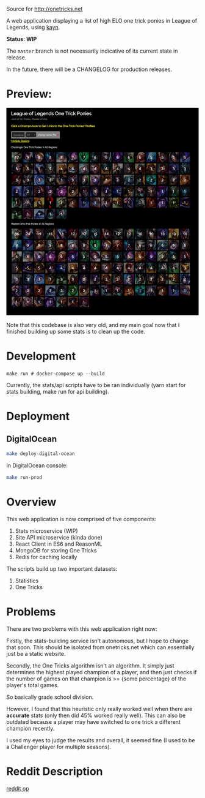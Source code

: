 Source for http://onetricks.net

A web application displaying a list of high ELO one trick ponies in League of Legends, using [kayn](https://github.com/cnguy/kayn).

**Status: WIP**

The `master` branch is not necessarily indicative of its current state in release.

In the future, there will be a CHANGELOG for production releases.

# Preview:

![Alt text](/_pictures/small_preview.png?raw=true "onetricks.net")

Note that this codebase is also very old, and my main goal now that I finished building up some stats is to clean up the code.

# Development

```make run # docker-compose up --build```

Currently, the stats/api scripts have to be ran individually (yarn start for stats building, make run for api building).

# Deployment

## DigitalOcean

```sh
make deploy-digital-ocean
```

In DigitalOcean console:

```sh
make run-prod
```

# Overview

This web application is now comprised of five components:
1) Stats microservice (WIP)
2) Site API microservice (kinda done)
3) React Client in ES6 and ReasonML
4) MongoDB for storing One Tricks
5) Redis for caching locally

The scripts build up two important datasets:

1) Statistics
2) One Tricks

# Problems

There are two problems with this web application right now:

Firstly, the stats-building service isn't autonomous, but I hope to change that soon. This should be isolated from onetricks.net which can essentially just be a static website.

Secondly, the One Tricks algorithm isn't an algorithm. It simply just determines the highest played champion of a player, and then just checks if the number of games on that champion is >= {some percentage} of the player's total games.

So basically grade school division.

However, I found that this heuristic only really worked well when there are **accurate** stats (only then did 45% worked really well). This can also be outdated because a player may have switched to one trick a different champion recently.

I used my eyes to judge the results and overall, it seemed fine (I used to be a Challenger player for multiple seasons).

# Reddit Description

[reddit op](https://www.reddit.com/r/leagueoflegends/comments/5x1c5c/hi_i_made_a_small_website_to_compile_a_list_of/)
